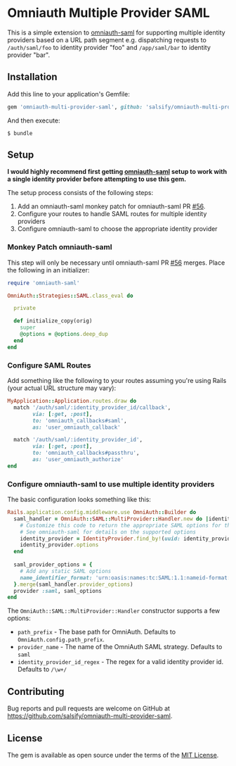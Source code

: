 # Omniauth Multiple Provider SAML

This is a simple extension to [omniauth-saml](https://github.com/PracticallyGreen/omniauth-saml) for supporting multiple identity providers based on a URL path segment e.g. dispatching requests to `/auth/saml/foo` to identity provider "foo" and `/app/saml/bar` to identity provider "bar".

## Installation

Add this line to your application's Gemfile:

```ruby
gem 'omniauth-multi-provider-saml', github: 'salsify/omniauth-multi-provider-saml'
```

And then execute:

    $ bundle

## Setup

**I would highly recommend first getting [omniauth-saml](https://github.com/PracticallyGreen/omniauth-saml) setup to work with a single identity provider before attempting to use this gem.** 

The setup process consists of the following steps:

1. Add an omniauth-saml monkey patch for omniauth-saml PR [#56](https://github.com/PracticallyGreen/omniauth-saml/pull/56).
1. Configure your routes to handle SAML routes for multiple identity providers
1. Configure omniauth-saml to choose the appropriate identity provider

### Monkey Patch omniauth-saml

This step will only be necessary until omniauth-saml PR [#56](https://github.com/PracticallyGreen/omniauth-saml/pull/56) merges. Place the following in an initializer:

```ruby
require 'omniauth-saml'

OmniAuth::Strategies::SAML.class_eval do

  private

  def initialize_copy(orig)
    super
    @options = @options.deep_dup
  end
end
```

### Configure SAML Routes

Add something like the following to your routes assuming you're using Rails (your actual URL structure may vary):

```ruby
MyApplication::Application.routes.draw do
  match '/auth/saml/:identity_provider_id/callback',
        via: [:get, :post],
        to: 'omniauth_callbacks#saml',
        as: 'user_omniauth_callback'

  match '/auth/saml/:identity_provider_id',
        via: [:get, :post],
        to: 'omniauth_callbacks#passthru',
        as: 'user_omniauth_authorize'
end
```

### Configure omniauth-saml to use multiple identity providers

The basic configuration looks something like this:

```ruby
Rails.application.config.middleware.use OmniAuth::Builder do
  saml_handler = OmniAuth::SAML::MultiProvider::Handler.new do |identity_provider_id|
    # Customize this code to return the appropriate SAML options for the given identity provider
    # See omniauth-saml for details on the supported options
    identity_provider = IdentityProvider.find_by!(uuid: identity_provider_id)
    identity_provider.options
  end
  
  saml_provider_options = {
    # Add any static SAML options
    name_identifier_format: 'urn:oasis:names:tc:SAML:1.1:nameid-format:emailAddress'
  }.merge(saml_handler.provider_options)
  provider :saml, saml_options
end
```
The `OmniAuth::SAML::MultiProvider::Handler` constructor supports a few options:
* `path_prefix` - The base path for OmniAuth. Defaults to `OmniAuth.config.path_prefix`.
* `provider_name` - The name of the OmniAuth SAML strategy. Defaults to `saml`
* `identity_provider_id_regex` - The regex for a valid identity provider id. Defaults to `/\w+/`

## Contributing

Bug reports and pull requests are welcome on GitHub at https://github.com/salsify/omniauth-multi-provider-saml.


## License

The gem is available as open source under the terms of the [MIT License](http://opensource.org/licenses/MIT).

